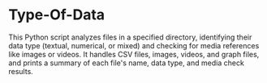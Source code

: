 # Type-Of-Data
This Python script analyzes files in a specified directory, identifying their data type (textual, numerical, or mixed) and checking for media references like images or videos. It handles CSV files, images, videos, and graph files, and prints a summary of each file's name, data type, and media check results.
